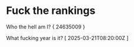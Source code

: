 # Fuck the rankings

Who the hell am I?
{ 24635009 }

What fucking year is it?
[ 2025-03-21T08:20:00Z ]
